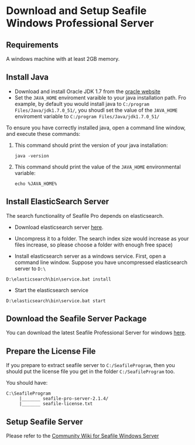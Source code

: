 # Download and Setup Seafile Windows Professional Server

## Requirements

A windows machine with at least 2GB memory.

## Install Java

- Download and install Oracle JDK 1.7 from the [oracle website](http://www.oracle.com/technetwork/java/javase/downloads/jdk7-downloads-1880260.html)
- Set the `JAVA_HOME` enviroment varaible to your java installation path. Fro example, by default you would install java to `C:/program Files/Java/jdk1.7.0_51/`, you shoudl set the value of the `JAVA_HOME` enviroment variable to `C:/program Files/Java/jdk1.7.0_51/`

To ensure you have correctly installed java, open a command line window, and execute these commands:

1. This command should print the version of your java installation:
    ````
    java -version
    ````
2. This command should print the value of the `JAVA_HOME` environmental variable:
    ````
    echo %JAVA_HOME%
    ````



## Install ElasticSearch Server

The search functionality of Seafile Pro depends on elasticsearch.

- Download elasticsearch server [here](http://seacloud.cc/repo/51fa38cb-a8ea-4d8a-bd08-e1940daf52b2/).

- Uncompress it to a folder. The search index size would increase as your files increase, so please choose a folder with enough free space)

- Install elasticsearch server as a windows service. First, open a command line window. Suppose you have uncompressed elasticsearch server to `D:\`

```
D:\elasticsearch\bin\service.bat install
```

- Start the elasticsearch service

```
D:\elasticsearch\bin\service.bat start
```

## Download the Seafile Server Package

You can download the latest Seafile Professional Server for windows [here](http://seacloud.cc/repo/51fa38cb-a8ea-4d8a-bd08-e1940daf52b2/).

## Prepare the License File

If you prepare to extract seafile server to `C:/SeafileProgram`, then you should put the license file you get in the folder `C:/SeafileProgram` too.

You should have:

```
C:\SeafileProgram
     |_______ seafile-pro-server-2.1.4/
     |_______ seafile-license.txt
```

## Setup Seafile Server

Please refer to the [Community Wiki for Seafile Windows Server](https://seacloud.cc/group/3/wiki/seafile-windows-server/)
